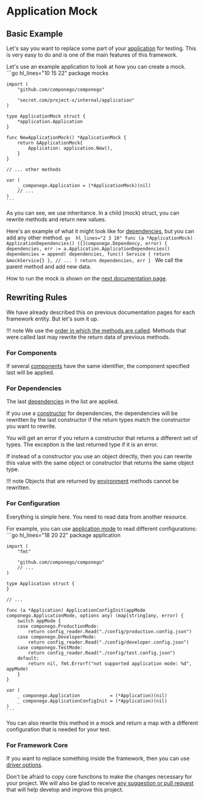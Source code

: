 # Application Mock

## Basic Example

Let's say you want to replace some part of your [application](../impl/application.md) for testing.
This is very easy to do and is one of the main features of this framework.

Let's use an example application to look at how you can create a mock.
    ```go hl_lines="10 15 22"
    package mocks

    import (
        "github.com/componego/componego"

        "secret.com/project-x/internal/application"
    )

    type ApplicationMock struct {
        *application.Application
    }

    func NewApplicationMock() *ApplicationMock {
        return &ApplicationMock{
            Application: application.New(),
        }
    }

    // ... other methods

    var (
        _ componego.Application = (*ApplicationMock)(nil)
        // ...
    )
    ```
As you can see, we use inheritance. In a child (mock) struct, you can rewrite methods and return new values.

Here's an example of what it might look like for [dependencies](./../impl/dependency.md), but you can add any other method.
    ```go  hl_lines="2 3 10"
    func (a *ApplicationMock) ApplicationDependencies() ([]componego.Dependency, error) {
        dependencies, err := a.Application.ApplicationDependencies()
        dependencies = append(
            dependencies,
            func() Service {
                return &mockService{}
            },
            // ...
            )
        return dependencies, err
    }
    ```
We call the parent method and add new data.

How to run the mock is shown on the [next documentation page](./runner.md).

## Rewriting Rules

We have already described this on previous documentation pages for each framework entity. But let's sum it up.

!!! note
    We use the [order in which the methods are called](../impl/driver.md#application-initialization-order).
    Methods that were called last may rewrite the return data of previous methods.

### For Components

If several [components](../impl/component.md#componentidentifier) have the same identifier, the component specified last will be applied.

### For Dependencies

The last [dependencies](../impl/dependency.md) in the list are applied.

If you use a [constructor](../impl/dependency.md#dependency-constructors) for dependencies, the dependencies will be rewritten by the last constructor if the return types match the constructor you want to rewrite.

You will get an error if you return a constructor that returns a different set of types. The exception is the last returned type if it is an error.

If instead of a constructor you use an object directly, then you can rewrite this value with the same object or constructor that returns the same object type.

!!! note
    Objects that are returned by [environment](../impl/environment.md#how-to-use-environment) methods cannot be rewritten.

### For Configuration

Everything is simple here. You need to read data from another resource.

For example, you can use [application mode](../impl/runner.md#application-mode) to read different configurations:
    ```go hl_lines="18 20 22"
    package application

    import (
        "fmt"

        "github.com/componego/componego"
        // ...
    )

    type Application struct {
    }

    // ...

    func (a *Application) ApplicationConfigInit(appMode componego.ApplicationMode, options any) (map[string]any, error) {
        switch appMode {
        case componego.ProductionMode:
            return config_reader.Read("./config/production.config.json")
        case componego.DeveloperMode:
            return config_reader.Read("./config/developer.config.json")
        case componego.TestMode:
            return config_reader.Read("./config/test.config.json")
        default:
            return nil, fmt.Errorf("not supported application mode: %d", appMode)
        }
    }

    var (
        _ componego.Application           = (*Application)(nil)
        _ componego.ApplicationConfigInit = (*Application)(nil)
    )
    ```

You can also rewrite this method in a mock and return a map with a different configuration that is needed for your test.

### For Framework Core

If you want to replace something inside the framework, then you can use [driver options](../impl/runner.md#specific-driver-options).

Don't be afraid to copy core functions to make the changes necessary for your project.
We will also be glad to receive [any suggestion or pull request](../contribution/guide.md) that will help develop and improve this project.
